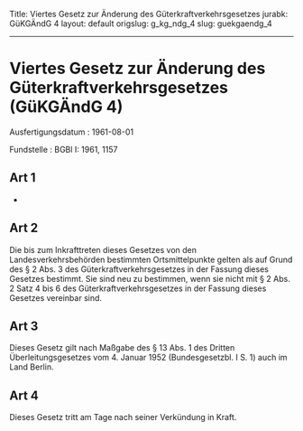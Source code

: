 Title: Viertes Gesetz zur Änderung des Güterkraftverkehrsgesetzes
jurabk: GüKGÄndG 4
layout: default
origslug: g_kg_ndg_4
slug: guekgaendg_4

---

# Viertes Gesetz zur Änderung des Güterkraftverkehrsgesetzes (GüKGÄndG 4)

Ausfertigungsdatum
:   1961-08-01

Fundstelle
:   BGBl I: 1961, 1157



## Art 1

-


## Art 2

Die bis zum Inkrafttreten dieses Gesetzes von den
Landesverkehrsbehörden bestimmten Ortsmittelpunkte gelten als auf
Grund des § 2 Abs. 3 des Güterkraftverkehrsgesetzes in der Fassung
dieses Gesetzes bestimmt. Sie sind neu zu bestimmen, wenn sie nicht
mit § 2 Abs. 2 Satz 4 bis 6 des Güterkraftverkehrsgesetzes in der
Fassung dieses Gesetzes vereinbar sind.


## Art 3

Dieses Gesetz gilt nach Maßgabe des § 13 Abs. 1 des Dritten
Überleitungsgesetzes vom 4. Januar 1952 (Bundesgesetzbl. I S. 1) auch
im Land Berlin.


## Art 4

Dieses Gesetz tritt am Tage nach seiner Verkündung in Kraft.

